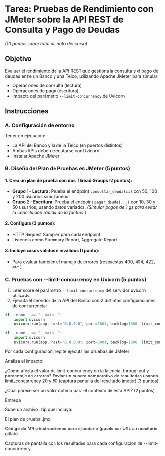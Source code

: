 # Tarea: Pruebas de Rendimiento con JMeter sobre la API REST de Consulta y Pago de Deudas
*(10 puntos sobre total de nota del curso)*

## Objetivo

Evaluar el rendimiento de la API REST que gestiona la consulta y el pago de deudas entre un Banco y una Telco, utilizando Apache JMeter para simular:

- Operaciones de consulta (lectura)
- Operaciones de pago (escritura)
- Impacto del parámetro `--limit-concurrency` de Uvicorn

## Instrucciones

### A. Configuración de entorno

Tener en ejecución:

- La API del Banco y la de la Telco (en puertos distintos)
- Ambas APIs deben ejecutarse con Uvicorn
- Instalar Apache JMeter

### B. Diseño del Plan de Pruebas en JMeter (5 puntos)

#### 1. Crea un plan de prueba con dos Thread Groups (2 puntos):

- **Grupo 1 - Lectura:** Prueba el endpoint `consultar_deuda(ci)` con 50, 100 y 200 usuarios simultáneos.
- **Grupo 2 - Escritura:** Prueba el endpoint `pagar_deuda(...)` con 10, 30 y 50 usuarios, usando datos variados. *(Simular pagos de 1 gs para evitar la cancelación rápida de la factura.)*

#### 2. Configura (2 puntos):

- HTTP Request Sampler para cada endpoint.
- Listeners como Summary Report, Aggregate Report.

#### 3. Incluye casos válidos e inválidos (1 punto):

- Para evaluar también el manejo de errores (respuestas 400, 404, 422, etc.).

### C. Pruebas con --limit-concurrency en Uvicorn (5 puntos)

1. Leer sobre el parámetro `--limit-concurrency` del servidor uvicorn utilizado.
2. Ejecuta el servidor de la API del Banco con 2 distintas configuraciones de concurrencia:

```python
if __name__ == "__main__":
    import uvicorn
    uvicorn.run(app, host="0.0.0.0", port=8001, backlog=1000, limit_concurrency=20)

if __name__ == "__main__":
    import uvicorn
    uvicorn.run(app, host="0.0.0.0", port=8001, backlog=1000, limit_concurrency=50)
```

Por cada configuración, repite ejecuta las pruebas de JMeter  

Analiza el impacto:

¿Cómo afecta el valor de limit-concurrency en la latencia, throughput y porcentaje de errores? Enviar un cuadro comparativo de resultados usando limit_concurrency 20 y 50 (captura pantalla del resultado jmeter) (3 puntos)

¿Cuál parece ser un valor óptimo para el contexto de esta API? (2 puntos)

Entrega

Sube un archivo .zip que incluya:

El plan de prueba .jmx.

Código de API e instrucciones para ejecutarlo (puede ser URL a repositorio gitlab)

Capturas de pantalla con los resultados para cada configuracion de --limit-concurrency